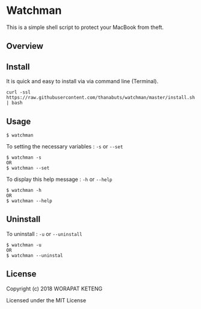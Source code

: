 # Watchman

This is a simple shell script to protect your MacBook from theft.

## Overview

## Install
It is quick and easy to install via via command line (Terminal).
```
curl -ssl https://raw.githubusercontent.com/thanabuts/watchman/master/install.sh | bash
```

## Usage
```
$ watchman
```

To setting the necessary variables : `-s` or `--set`
```
$ watchman -s
OR
$ watchman --set
```

To display this help message : `-h` or `--help`
```
$ watchman -h
OR
$ watchman --help
```

## Uninstall
To uninstall :  `-u` or `--uninstall`
```
$ watchman -u
OR
$ watchman --uninstal
```

## License
Copyright (c) 2018 WORAPAT KETENG

Licensed under the MIT License
